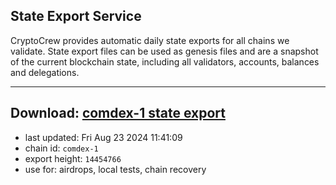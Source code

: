 ## State Export Service
CryptoCrew provides automatic daily state exports for all chains we validate. State export files can be used as genesis files and are a snapshot of the current blockchain state, including all validators, accounts, balances and delegations.

---
**Download: [comdex-1 state export](https://dl-eu2.ccvalidators.com/SERVICE/comdex/comdex-1_export_14454766.json)**
---

- last updated: Fri Aug 23 2024 11:41:09
- chain id: `comdex-1`
- export height: `14454766`
- use for: airdrops, local tests, chain recovery
